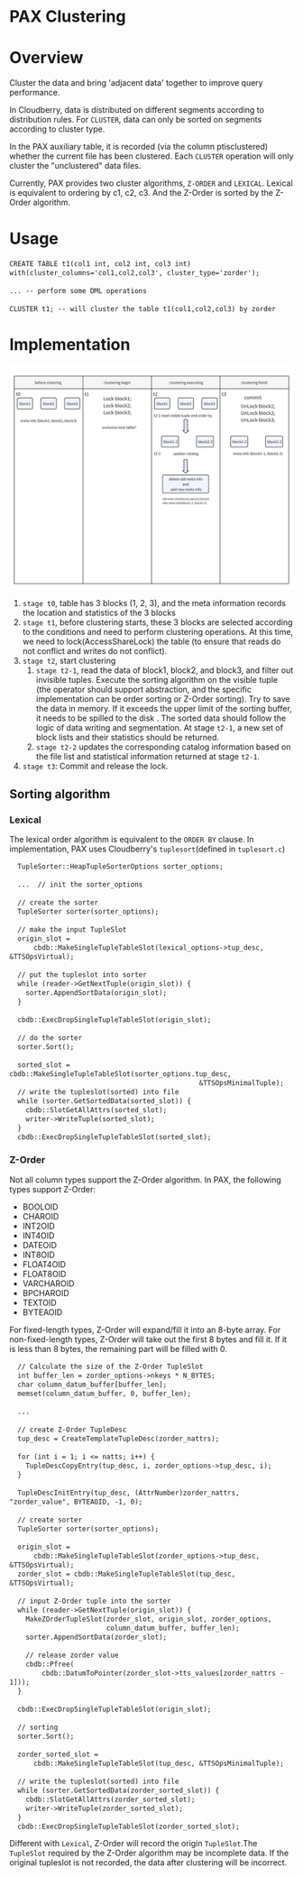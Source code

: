 <!--
  Licensed to the Apache Software Foundation (ASF) under one
  or more contributor license agreements.  See the NOTICE file
  distributed with this work for additional information
  regarding copyright ownership.  The ASF licenses this file
  to you under the Apache License, Version 2.0 (the
  "License"); you may not use this file except in compliance
  with the License.  You may obtain a copy of the License at

   http://www.apache.org/licenses/LICENSE-2.0

  Unless required by applicable law or agreed to in writing,
  software distributed under the License is distributed on an
  "AS IS" BASIS, WITHOUT WARRANTIES OR CONDITIONS OF ANY
  KIND, either express or implied.  See the License for the
  specific language governing permissions and limitations
  under the License.
-->

# PAX Clustering

# Overview

Cluster the data and bring 'adjacent data' together to improve query performance.

In Cloudberry, data is distributed on different segments according to distribution rules. For `CLUSTER`, data can only be sorted on segments according to cluster type.

In the PAX auxiliary table, it is recorded (via the column ptisclustered) whether the current file has been clustered. Each `CLUSTER` operation will only cluster the "unclustered" data files.

Currently, PAX provides two cluster algorithms, `Z-ORDER` and `LEXICAL`. Lexical is equivalent to ordering by c1, c2, c3. And the Z-Order is sorted by the Z-Order algorithm.

# Usage

```
CREATE TABLE t1(col1 int, col2 int, col3 int) with(cluster_columns='col1,col2,col3', cluster_type='zorder');

... -- perform some DML operations

CLUSTER t1; -- will cluster the table t1(col1,col2,col3) by zorder
```


# Implementation 

![clustering](res/clustering.png)

1. `stage t0`, table has 3 blocks (1, 2, 3), and the meta information records the location and statistics of the 3 blocks
2. `stage t1`, before clustering starts, these 3 blocks are selected according to the conditions and need to perform clustering operations. At this time, we need to lock(AccessShareLock) the table (to ensure that reads do not conflict and writes do not conflict).
3. `stage t2`, start clustering
    1. `stage t2-1`, read the data of block1, block2, and block3, and filter out invisible tuples. Execute the sorting algorithm on the visible tuple (the operator should support abstraction, and the specific implementation can be order sorting or Z-Order sorting). Try to save the data in memory. If it exceeds the upper limit of the sorting buffer, it needs to be spilled to the disk . The sorted data should follow the logic of data writing and segmentation. At stage `t2-1`, a new set of block lists and their statistics should be returned. 
    2. `stage t2-2` updates the corresponding catalog information based on the file list and statistical information returned at stage `t2-1`.
4.  `stage t3`: Commit and release the lock.


## Sorting algorithm

### Lexical

The lexical order algorithm is equivalent to the `ORDER BY` clause. In implementation, PAX uses Cloudberry's `tuplesort`(defined in `tuplesort.c`) 

```
  TupleSorter::HeapTupleSorterOptions sorter_options;

  ...  // init the sorter_options

  // create the sorter
  TupleSorter sorter(sorter_options);
  
  // make the input TupleSlot
  origin_slot =
      cbdb::MakeSingleTupleTableSlot(lexical_options->tup_desc, &TTSOpsVirtual);

  // put the tupleslot into sorter
  while (reader->GetNextTuple(origin_slot)) {
    sorter.AppendSortData(origin_slot);
  }

  cbdb::ExecDropSingleTupleTableSlot(origin_slot);

  // do the sorter
  sorter.Sort();

  sorted_slot = cbdb::MakeSingleTupleTableSlot(sorter_options.tup_desc,
                                               &TTSOpsMinimalTuple);
  // write the tupleslot(sorted) into file
  while (sorter.GetSortedData(sorted_slot)) {
    cbdb::SlotGetAllAttrs(sorted_slot);
    writer->WriteTuple(sorted_slot);
  }
  cbdb::ExecDropSingleTupleTableSlot(sorted_slot);
```

### Z-Order

Not all column types support the Z-Order algorithm. In PAX, the following types support Z-Order:

- BOOLOID
- CHAROID
- INT2OID
- INT4OID
- DATEOID
- INT8OID
- FLOAT4OID
- FLOAT8OID
- VARCHAROID
- BPCHAROID
- TEXTOID
- BYTEAOID

For fixed-length types, Z-Order will expand/fill it into an 8-byte array. For non-fixed-length types, Z-Order will take out the first 8 bytes and fill it. If it is less than 8 bytes, the remaining part will be filled with 0.

```
  // Calculate the size of the Z-Order TupleSlot
  int buffer_len = zorder_options->nkeys * N_BYTES;
  char column_datum_buffer[buffer_len];
  memset(column_datum_buffer, 0, buffer_len);

  ... 

  // create Z-Order TupleDesc
  tup_desc = CreateTemplateTupleDesc(zorder_nattrs);

  for (int i = 1; i <= natts; i++) {
    TupleDescCopyEntry(tup_desc, i, zorder_options->tup_desc, i);
  }

  TupleDescInitEntry(tup_desc, (AttrNumber)zorder_nattrs, "zorder_value", BYTEAOID, -1, 0);

  // create sorter  
  TupleSorter sorter(sorter_options);

  origin_slot =
      cbdb::MakeSingleTupleTableSlot(zorder_options->tup_desc, &TTSOpsVirtual);
  zorder_slot = cbdb::MakeSingleTupleTableSlot(tup_desc, &TTSOpsVirtual);

  // input Z-Order tuple into the sorter
  while (reader->GetNextTuple(origin_slot)) {
    MakeZOrderTupleSlot(zorder_slot, origin_slot, zorder_options,
                        column_datum_buffer, buffer_len);
    sorter.AppendSortData(zorder_slot);

    // release zorder value
    cbdb::Pfree(
        cbdb::DatumToPointer(zorder_slot->tts_values[zorder_nattrs - 1]));
  }

  cbdb::ExecDropSingleTupleTableSlot(origin_slot);

  // sorting 
  sorter.Sort();

  zorder_sorted_slot =
      cbdb::MakeSingleTupleTableSlot(tup_desc, &TTSOpsMinimalTuple);
  
  // write the tupleslot(sorted) into file
  while (sorter.GetSortedData(zorder_sorted_slot)) {
    cbdb::SlotGetAllAttrs(zorder_sorted_slot);
    writer->WriteTuple(zorder_sorted_slot);
  }
  cbdb::ExecDropSingleTupleTableSlot(zorder_sorted_slot);
```

Different with `Lexical`, Z-Order will record the origin `TupleSlot`.The `TupleSlot` required by the Z-Order algorithm may be incomplete data. If the original tupleslot is not recorded, the data after clustering will be incorrect.

